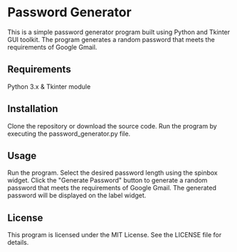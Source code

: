 # Password Generator
This is a simple password generator program built using Python and Tkinter GUI toolkit. The program generates a random password that meets the requirements of Google Gmail.

## Requirements
Python 3.x &
Tkinter module

## Installation
Clone the repository or download the source code.
Run the program by executing the password_generator.py file.

## Usage
Run the program.
Select the desired password length using the spinbox widget.
Click the "Generate Password" button to generate a random password that meets the requirements of Google Gmail.
The generated password will be displayed on the label widget.

## License
This program is licensed under the MIT License. See the LICENSE file for details.

